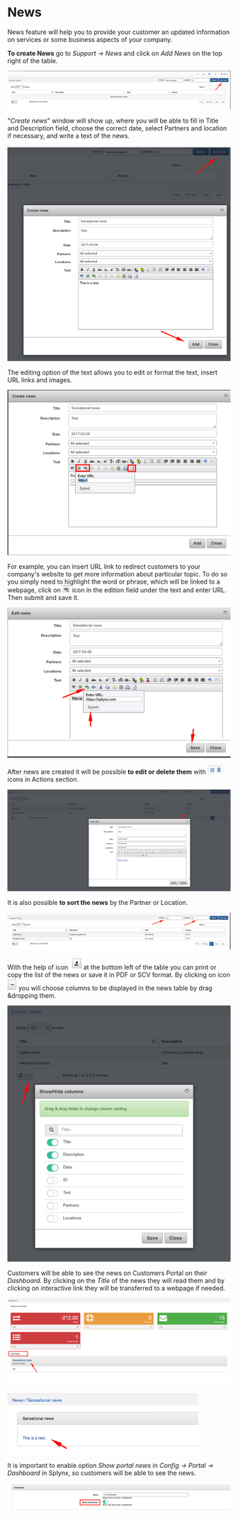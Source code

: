 News
====

News feature will help you to provide your customer an updated information on services or some business aspects of your company. 

**To create News** go to *Support → News* and click on *Add News* on the top right of the table.

![Add news](./add_news.png?w=300)

"*Create news*" window will show up, where you will be able to fill in Title and Description field, choose the correct date, select Partners and location if necessary, and write a text of the news.

![Create news](./create_news.png?w=300)

The editing option of the text allows you to edit or format the text, insert URL links and images. 

![Edit text](./edit_text.png?w=300)

For example, you can insert URL link to redirect customers to your company's website to get more information about particular topic. To do so you simply need to highlight the word or phrase, which will be linked to a webpage, click on ![URL icon](./url_icon.png) icon in the edition field under the text and enter URL. Then submit and save it.

![Save url](./save_url.png?w=300)

After news are created it will be possible **to edit or delete them** with ![Edit delete icon](./edit_delete_icon.png) icons in Actions section. 

![Edit news](./edit_news.png?w=300)

It is also possible **to sort the news** by the Partner or Location.

![Sort news](./sort_news.png?w=300)

With the help of icon ![Save icon](./save_icon.png) at the bottom left of the table you can print or copy the list of the news or save it in PDF or SCV format. By clicking on icon ![Columns icon](./columns_icon.png) you will choose columns to be displayed in the news table by drag &dropping them.

![Show hide columns](./show_hide_columns.png?w=300)

Customers will be able to see the news on Customers Portal on their *Dashboard*. By clicking on the *Title* of the news they will read them and by clicking on interactive link they will be transferred to a webpage if needed.

![Dashboard news](./dashboard_news.png?w=300)

![Read news](./read_news.png?w=300)

It is important to enable option *Show portal news* in *Config → Portal → Dashboard* in Splynx, so customers will be able to see the news. 

![Turn on news](./turn_on_news.png?w=300)
